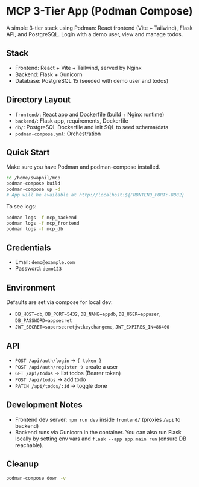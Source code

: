 # MCP 3-Tier App (Podman Compose)

A simple 3-tier stack using Podman: React frontend (Vite + Tailwind), Flask API, and PostgreSQL. Login with a demo user, view and manage todos.

## Stack
- Frontend: React + Vite + Tailwind, served by Nginx
- Backend: Flask + Gunicorn
- Database: PostgreSQL 15 (seeded with demo user and todos)

## Directory Layout
- `frontend/`: React app and Dockerfile (build + Nginx runtime)
- `backend/`: Flask app, requirements, Dockerfile
- `db/`: PostgreSQL Dockerfile and init SQL to seed schema/data
- `podman-compose.yml`: Orchestration

## Quick Start
Make sure you have Podman and podman-compose installed.

```bash
cd /home/swapnil/mcp
podman-compose build
podman-compose up -d
# App will be available at http://localhost:${FRONTEND_PORT:-8082}
```

To see logs:
```bash
podman logs -f mcp_backend
podman logs -f mcp_frontend
podman logs -f mcp_db
```

## Credentials
- Email: `demo@example.com`
- Password: `demo123`

## Environment
Defaults are set via compose for local dev:
- `DB_HOST=db`, `DB_PORT=5432`, `DB_NAME=appdb`, `DB_USER=appuser`, `DB_PASSWORD=appsecret`
- `JWT_SECRET=supersecretjwtkeychangeme`, `JWT_EXPIRES_IN=86400`

## API
- `POST /api/auth/login` → `{ token }`
- `POST /api/auth/register` → create a user
- `GET /api/todos` → list todos (Bearer token)
- `POST /api/todos` → add todo
- `PATCH /api/todos/:id` → toggle done

## Development Notes
- Frontend dev server: `npm run dev` inside `frontend/` (proxies `/api` to backend)
- Backend runs via Gunicorn in the container. You can also run Flask locally by setting env vars and `flask --app app.main run` (ensure DB reachable).

## Cleanup
```bash
podman-compose down -v
```
